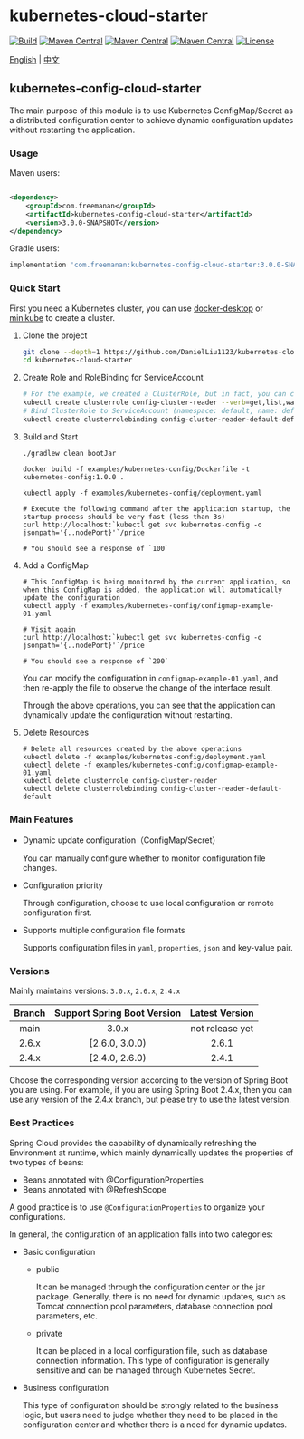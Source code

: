 # kubernetes-cloud-starter

[![Build](https://img.shields.io/github/workflow/status/DanielLiu1123/kubernetes-cloud-starter/Build/main)](https://github.com/DanielLiu1123/kubernetes-cloud-starter/actions)
[![Maven Central](https://img.shields.io/maven-central/v/com.freemanan/kubernetes-config-cloud-starter?versionPrefix=3.0)](https://search.maven.org/artifact/com.freemanan/kubernetes-config-cloud-starter)
[![Maven Central](https://img.shields.io/maven-central/v/com.freemanan/kubernetes-config-cloud-starter?versionPrefix=2.6)](https://search.maven.org/artifact/com.freemanan/kubernetes-config-cloud-starter)
[![Maven Central](https://img.shields.io/maven-central/v/com.freemanan/kubernetes-config-cloud-starter?versionPrefix=2.4)](https://search.maven.org/artifact/com.freemanan/kubernetes-config-cloud-starter)
[![License](https://img.shields.io/github/license/DanielLiu1123/kubernetes-cloud-starter)](./LICENSE)

[English](./README.md) | [中文](./README-zh-CN.md)

## kubernetes-config-cloud-starter

The main purpose of this module is to use Kubernetes ConfigMap/Secret as a distributed configuration center to achieve
dynamic configuration updates without restarting the application.

### Usage

Maven users:

```xml

<dependency>
    <groupId>com.freemanan</groupId>
    <artifactId>kubernetes-config-cloud-starter</artifactId>
    <version>3.0.0-SNAPSHOT</version>
</dependency>
```

Gradle users:

```groovy
implementation 'com.freemanan:kubernetes-config-cloud-starter:3.0.0-SNAPSHOT'
```

### Quick Start

First you need a Kubernetes cluster, you can use [docker-desktop](https://www.docker.com/products/docker-desktop/)
or [minikube](https://minikube.sigs.k8s.io/docs/) to create a cluster.

1. Clone the project

    ```bash
    git clone --depth=1 https://github.com/DanielLiu1123/kubernetes-cloud-starter.git
    cd kubernetes-cloud-starter
    ```

2. Create Role and RoleBinding for ServiceAccount
    ```bash
    # For the example, we created a ClusterRole, but in fact, you can control resources more finely, only need the get,list,watch permissions of ConfigMap/Secret
    kubectl create clusterrole config-cluster-reader --verb=get,list,watch --resource=configmaps,secrets
    # Bind ClusterRole to ServiceAccount (namespace: default, name: default)
    kubectl create clusterrolebinding config-cluster-reader-default-default --clusterrole config-cluster-reader --serviceaccount default:default
    ```

3. Build and Start
    ```shell
    ./gradlew clean bootJar
    
    docker build -f examples/kubernetes-config/Dockerfile -t kubernetes-config:1.0.0 .
    
    kubectl apply -f examples/kubernetes-config/deployment.yaml
    ```
    ```shell
    # Execute the following command after the application startup, the startup process should be very fast (less than 3s)
    curl http://localhost:`kubectl get svc kubernetes-config -o jsonpath='{..nodePort}'`/price
    
    # You should see a response of `100`
    ```

4. Add a ConfigMap
    ```shell
    # This ConfigMap is being monitored by the current application, so when this ConfigMap is added, the application will automatically update the configuration
    kubectl apply -f examples/kubernetes-config/configmap-example-01.yaml
   
    # Visit again
    curl http://localhost:`kubectl get svc kubernetes-config -o jsonpath='{..nodePort}'`/price
   
    # You should see a response of `200`
    ```
   You can modify the configuration in `configmap-example-01.yaml`, and then re-apply the file to observe the change of
   the interface result.

   Through the above operations, you can see that the application can dynamically update the configuration without
   restarting.

5. Delete Resources
    ```shell
    # Delete all resources created by the above operations
    kubectl delete -f examples/kubernetes-config/deployment.yaml
    kubectl delete -f examples/kubernetes-config/configmap-example-01.yaml
    kubectl delete clusterrole config-cluster-reader
    kubectl delete clusterrolebinding config-cluster-reader-default-default
    ```

### Main Features

- Dynamic update configuration（ConfigMap/Secret）

  You can manually configure whether to monitor configuration file changes.

- Configuration priority

  Through configuration, choose to use local configuration or remote configuration first.

- Supports multiple configuration file formats

  Supports configuration files in `yaml`, `properties`, `json` and key-value pair.

### Versions

Mainly maintains versions: `3.0.x`, `2.6.x`, `2.4.x`

| Branch | Support Spring Boot Version | Latest Version  |
|:------:|:---------------------------:|:---------------:|
|  main  |            3.0.x            | not release yet |
| 2.6.x  |       [2.6.0, 3.0.0)        |      2.6.1      |
| 2.4.x  |       [2.4.0, 2.6.0)        |      2.4.1      |

Choose the corresponding version according to the version of Spring Boot you are using. For example, if you are using
Spring Boot 2.4.x, then you can use any version of the 2.4.x branch, but please try to use the latest version.

### Best Practices

Spring Cloud provides the capability of dynamically refreshing the Environment at runtime, which mainly dynamically
updates the properties of two types of beans:

- Beans annotated with @ConfigurationProperties
- Beans annotated with @RefreshScope

A good practice is to use `@ConfigurationProperties` to organize your configurations.

In general, the configuration of an application falls into two categories:

- Basic configuration

    - public

      It can be managed through the configuration center or the jar package. Generally, there is no need for
      dynamic updates, such as Tomcat connection pool parameters, database connection pool parameters, etc.

    - private

      It can be placed in a local configuration file, such as database connection information. This type of
      configuration is generally sensitive and can be managed through Kubernetes Secret.

- Business configuration

  This type of configuration should be strongly related to the business logic, but users need to judge whether they need
  to be
  placed in the configuration center and whether there is a need for dynamic updates.
